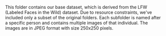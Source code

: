This folder contains our base dataset, which is derived from the LFW (Labeled Faces in the Wild) dataset. Due to resource constraints, we've included only a subset of the original folders. Each subfolder is named after a specific person and contains multiple images of that individual. The images are in JPEG format with size 250x250 pixels. 